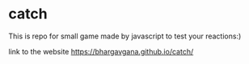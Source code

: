 # catch
This is repo for small game made by javascript to test your reactions:)

link to the website 
https://bhargavgana.github.io/catch/
